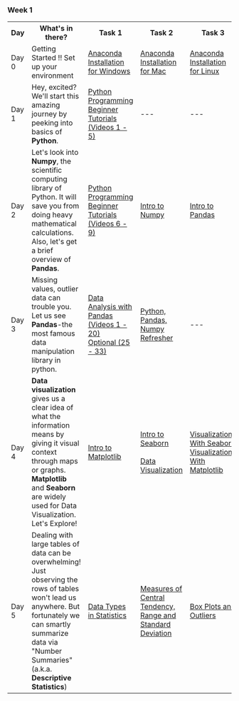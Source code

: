 ### Week 1

<table>
    <tr>
        <th>Day</th>
        <th>What's in there?</th>
        <th>Task 1</th>
        <th>Task 2</th>
        <th>Task 3</th>          
    </tr>
    <tr>
        <td>Day 0</td>
        <td>Getting Started !! Set up your environment </td>
        <td>
            <a target="_blank" href='https://docs.anaconda.com/anaconda/install/windows/'>Anaconda Installation for Windows</a>
        </td>
        <td>
            <a target="_blank" href='https://docs.anaconda.com/anaconda/install/mac-os/'>Anaconda Installation for Mac</a>
        </td>
        <td>
            <a target="_blank" href='https://docs.anaconda.com/anaconda/install/linux/'>Anaconda Installation for Linux</a>
        </td>
    </tr>
    <tr>
        <td>Day 1</td>
        <td>Hey, excited? We'll start this amazing journey by peeking into basics of <strong>Python</strong>.</td>
        <td>
            <a target="_blank" href='https://www.youtube.com/playlist?list=PL-osiE80TeTskrapNbzXhwoFUiLCjGgY7'>Python Programming <br/>Beginner Tutorials <br/> (Videos 1 - 5)</a>
        </td>
        <td>---</td>
        <td>---</td>
    </tr>
    <tr>
        <td>Day 2</td>
        <td>Let's look into <strong>Numpy</strong>, the scientific computing library of Python. It will save you from doing heavy mathematical calculations. Also, let's get a brief overview of <strong>Pandas</strong>.</td>
        <td>
            <a target="_blank" href='https://www.youtube.com/playlist?list=PL-osiE80TeTskrapNbzXhwoFUiLCjGgY7'>Python Programming <br/>Beginner Tutorials <br/> (Videos 6 - 9)</a>
        </td>
        <td>
            <a target="_blank" href='https://www.youtube.com/watch?v=AAS8yoKuK7M'>Intro to Numpy</a>
        </td>
        <td>
            <a target="_blank" href='https://www.youtube.com/watch?v=e60ItwlZTKM'>Intro to Pandas</a>
        </td>
    </tr>
    <tr>
        <td>Day 3</td>
        <td>Missing values, outlier data can trouble you. Let us see <strong>Pandas</strong>-the most famous data manipulation library in python.</td>
        <td>
            <a target="_blank" href='https://www.youtube.com/playlist?list=PL5-da3qGB5ICCsgW1MxlZ0Hq8LL5U3u9y'>Data Analysis with Pandas <br/>(Videos 1 - 20) <br/> Optional (25 - 33)</a>
        </td>
        <td>
            <a target="_blank" href='http://cs231n.github.io/python-numpy-tutorial/'>Python, Pandas, Numpy Refresher</a>
        </td>
        <td>---</td>
    </tr>
    <tr>
        <td>Day 4</td>
        <td><strong>Data visualization</strong> gives us a clear idea of what the information means by giving it visual context through maps or graphs. <strong>Matplotlib</strong> and <strong>Seaborn</strong> are widely used  for Data Visualization. Let's Explore!</td>
        <td>
            <a target="_blank" href='https://www.youtube.com/watch?v=MbKrSmoMads'>Intro to Matplotlib</a>
        </td>
        <td>
            <a target="_blank" href='https://www.youtube.com/playlist?list=PLBfyvFO_aKGRaJmdo501Hu_wXwgmjbR50'>Intro to Seaborn</a>
            <br/><br/>
            <a target="_blank" href='https://www.klipfolio.com/resources/articles/what-is-data-visualization'>Data Visualization</a>
        </td>
        <td>
            <a target="_blank" href='https://jakevdp.github.io/PythonDataScienceHandbook/04.14-visualization-with-seaborn.html'>Visualizations With Seaborn</a>
            <br/>
            <a target="_blank" href='https://towardsdatascience.com/data-visualization-using-matplotlib-16f1aae5ce70'>Visualizations With Matplotlib</a>
        </td>
    </tr>
    <tr>
        <td>Day 5</td>
        <td>Dealing with large tables of data can be overwhelming! Just observing the rows of tables won't lead us anywhere. But fortunately we can smartly summarize data via "Number Summaries" (a.k.a. <strong>Descriptive Statistics</strong>)</td>
        <td>
            <a target="_blank" href='https://towardsdatascience.com/data-types-in-statistics-347e152e8bee'>Data Types in Statistics</a>
        </td>
        <td>
            <a target="_blank" href='https://www.youtube.com/watch?v=mk8tOD0t8M0'>Measures of Central Tendency, Range and Standard Deviation</a>
        </td>
        <td>
            <a target="_blank" href='https://www.youtube.com/watch?v=tpToLyZibKM'>Box Plots and Outliers</a>
        </td>
    </tr>
</table>